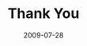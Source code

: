 ---
layout: base.njk
title : 'Thank You' 
view_title : 'Thank You' 
year : '2009' 
date : '2009-07-28' 
img_file : '/drawing/thankyou.png' 
html_file : 'thankyou2' 
next_html : 'iwishiwasacat.html' 
year_order : '213' 
permalink : "title/{{html_file}}.html"
---